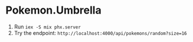# Pokemon.Umbrella
1. Run `iex -S mix phx.server`
2. Try the endpoint: `http://localhost:4000/api/pokemons/random?size=16`
